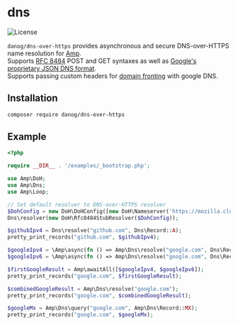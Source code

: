 # dns

![License](https://img.shields.io/badge/license-MIT-blue.svg?style=flat-square)

`danog/dns-over-https` provides asynchronous and secure DNS-over-HTTPS name resolution for [Amp](https://github.com/amphp/amp).  
Supports [RFC 8484](https://tools.ietf.org/html/rfc8484) POST and GET syntaxes as well as [Google's proprietary JSON DNS format](https://developers.google.com/speed/public-dns/docs/dns-over-https).  
Supports passing custom headers for [domain fronting](https://en.wikipedia.org/wiki/Domain_fronting) with google DNS.  

## Installation

```bash
composer require danog/dns-over-https
```

## Example

```php
<?php

require __DIR__ . '/examples/_bootstrap.php';

use Amp\DoH;
use Amp\Dns;
use Amp\Loop;

// Set default resolver to DNS-over-HTTPS resolver
$DohConfig = new DoH\DoHConfig([new DoH\Nameserver('https://mozilla.cloudflare-dns.com/dns-query')]); // Defaults to DoH\NameserverType::RFC8484_POST
Dns\resolver(new DoH\Rfc8484StubResolver($DohConfig));

$githubIpv4 = Dns\resolve("github.com", Dns\Record::A);
pretty_print_records("github.com", $githubIpv4);

$googleIpv4 = \Amp\async(fn () => Amp\Dns\resolve("google.com", Dns\Record::A));
$googleIpv6 = \Amp\async(fn () => Amp\Dns\resolve("google.com", Dns\Record::AAAA));

$firstGoogleResult = Amp\awaitAll([$googleIpv4, $googleIpv6]);
pretty_print_records("google.com", $firstGoogleResult);

$combinedGoogleResult = Amp\Dns\resolve("google.com");
pretty_print_records("google.com", $combinedGoogleResult);

$googleMx = Amp\Dns\query("google.com", Amp\Dns\Record::MX);
pretty_print_records("google.com", $googleMx);
```
